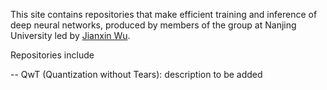 This site contains repositories that make efficient training and inference of deep neural networks, produced by members of the group at Nanjing University led by [Jianxin Wu](https://cs.nju.edu.cn/wujx).

Repositories include

-- QwT (Quantization without Tears): description to be added
